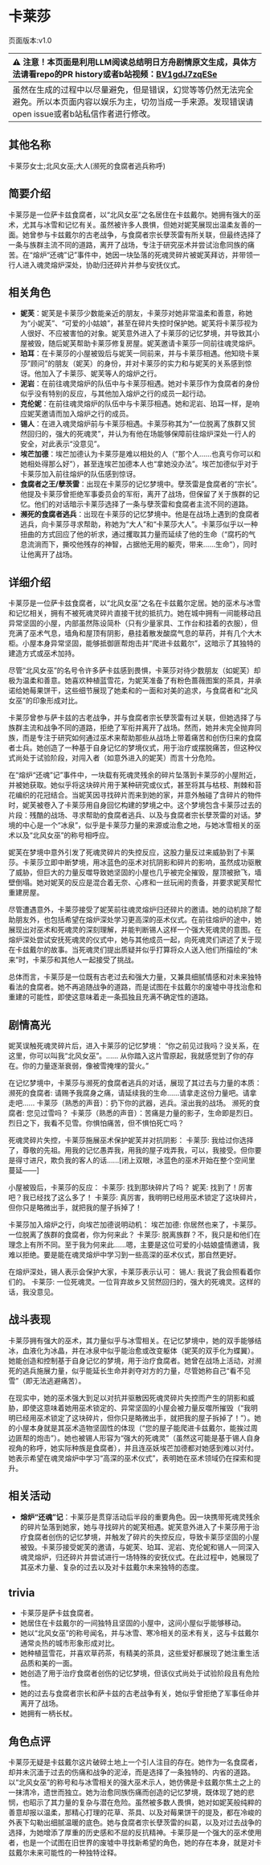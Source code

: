 # 卡莱莎
页面版本:v1.0
 

| :warning: 注意！本页面是利用LLM阅读总结明日方舟剧情原文生成，具体方法请看repo的PR history或者b站视频：[BV1gdJ7zqESe](https://www.bilibili.com/video/BV1gdJ7zqESe/)         |
|:----------------------------|
| 虽然在生成的过程中以尽量避免，但是错误，幻觉等等仍然无法完全避免。所以本页面内容以娱乐为主，切勿当成一手来源。发现错误请open issue或者b站私信作者进行修改。|



## 其他名称
卡莱莎女士;北风女巫;大人(濒死的食腐者逃兵称呼)
## 简要介绍
卡莱莎是一位萨卡兹食腐者，以“北风女巫”之名居住在卡兹戴尔。她拥有强大的巫术，尤其与冰雪和记忆有关。虽然被许多人畏惧，但她对妮芙展现出温柔友善的一面。她曾参与卡兹戴尔的古老战争，与食腐者宗长孽茨雷有所关联，但最终选择了一条与族群主流不同的道路，离开了战场，专注于研究巫术并尝试治愈同族的痛苦。在“熔炉“还魂”记”事件中，她因一块坠落的死魂灵碎片被妮芙拜访，并带领一行人进入魂灵熔炉深处，协助归还碎片并参与安抚仪式。
## 相关角色
-   **妮芙**：妮芙是卡莱莎少数能亲近的朋友，卡莱莎对她非常温柔和善意，称她为“小妮芙”、“可爱的小姑娘”，甚至在碎片失控时保护她。妮芙将卡莱莎视为人很好、不应被害怕的对象。妮芙意外进入了卡莱莎的记忆梦境，并导致其小屋被毁，随后妮芙帮助卡莱莎修复房屋。妮芙邀请卡莱莎一同前往魂灵熔炉。
-   **珀耳**：在卡莱莎的小屋被毁后与妮芙一同前来，并与卡莱莎相遇。他知晓卡莱莎“顾问”的朋友（妮芙）的身份，并对卡莱莎的实力和与妮芙的关系感到惊讶。他加入了卡莱莎、妮芙等人的熔炉之行。
-   **泥岩**：在前往魂灵熔炉的队伍中与卡莱莎相遇。她对卡莱莎作为食腐者的身份似乎没有特别的反应，与其他加入熔炉之行的成员一起行动。
-   **克伦妮**：在前往魂灵熔炉的队伍中与卡莱莎相遇。她和泥岩、珀耳一样，是响应妮芙邀请而加入熔炉之行的成员。
-   **锡人**：在进入魂灵熔炉前与卡莱莎相遇。卡莱莎称其为“一位脱离了族群又贸然回归的，强大的死魂灵”，并认为有他在场能够保障前往熔炉深处一行人的安全，对此表示“没意见”。
-   **埃芒加德**：埃芒加德认为卡莱莎是难以相处的人（“那个人......也真亏你可以和她相处得那么好”），甚至连埃芒加德本人也“拿她没办法”。埃芒加德似乎对于卡莱莎加入前往熔炉的队伍感到惊讶。
-   **食腐者之王/孽茨雷**：出现在卡莱莎的记忆梦境中。孽茨雷是食腐者的“宗长”。他提及卡莱莎曾拒绝军事委员会的军衔，离开了战场，但保留了关于族群的记忆。他们的对话暗示卡莱莎选择了一条与孽茨雷和食腐者主流不同的道路。
-   **濒死的食腐者逃兵**：出现在卡莱莎的记忆梦境中。他是在战场上遇到的食腐者逃兵，向卡莱莎寻求帮助，称她为“大人”和“卡莱莎大人”。卡莱莎似乎以一种扭曲的方式回应了他的祈求，通过攫取其力量而延续了他的生命（“腐朽的气息流淌而下，撕咬他残存的神智，占据他无用的躯壳，带来......生命”），同时让他离开了战场。
## 详细介绍
卡莱莎是一位萨卡兹食腐者，以“北风女巫”之名在卡兹戴尔定居。她的巫术与冰雪和记忆相关，拥有不被死魂灵碎片直接干扰的抵抗力。她在城中拥有一间能移动且异常坚固的小屋，内部虽然陈设简朴（只有少量家具、工作台和挂着的衣服），但充满了巫术气息，墙角和屋顶有阴影，悬挂着散发酸腐气息的草药，并有几个大木柜。小屋本身异常坚固，能够抵御匪帮炮击并“爬进卡兹戴尔”，这暗示了其独特的建造方式或巫术加持。

尽管“北风女巫”的名号令许多萨卡兹感到畏惧，卡莱莎对待少数朋友（如妮芙）却极为温柔和善意。她喜欢种植蓝雪花，为妮芙准备了有粉色蔷薇图案的茶具，并承诺给她莓果饼干，这些细节展现了她柔和的一面和对美的追求，与食腐者和“北风女巫”的印象形成对比。

卡莱莎曾参与萨卡兹的古老战争，并与食腐者宗长孽茨雷有过关联，但她选择了与族群主流和战争不同的道路，拒绝了军衔并离开了战场。然而，她并未完全抛弃同族，而是专注于研究如何通过巫术来帮助那些从战场上带着痛苦和创伤归来的食腐者士兵。她创造了一种基于自身记忆的梦境仪式，用于治疗或摆脱痛苦，但这种仪式尚处于试验阶段，对闯入者（如意外进入的妮芙）而言十分危险。

在“熔炉“还魂”记”事件中，一块载有死魂灵残余的碎片坠落到卡莱莎的小屋附近，并被她获取。她似乎将这块碎片用于某种研究或仪式，甚至将其与枯枝、荆棘和苔花编织的花冠结合。当妮芙因寻找碎片而来到她的家，并意外触碰了含碎片的物件时，妮芙被卷入了卡莱莎用自身回忆构建的梦境之中。这个梦境包含卡莱莎过去的片段：残酷的战场、寻求帮助的食腐者逃兵、以及与食腐者宗长孽茨雷的对话。梦境的中心是一个“冰泉”，似乎是卡莱莎力量的来源或治愈之地，与她冰雪相关的巫术以及“北风女巫”的称号相呼应。

妮芙在梦境中意外引发了死魂灵碎片的失控反应，这股力量反过来威胁到了卡莱莎。卡莱莎立即中断梦境，用冰蓝色的巫术对抗阴影和碎片的影响，虽然成功驱散了威胁，但巨大的力量反噬导致她坚固的小屋也几乎被完全摧毁，屋顶被掀飞，墙壁倒塌。她对妮芙的反应是混合着无奈、心疼和一丝玩闹的责备，并要求妮芙帮忙重建房屋。

尽管遭遇意外，卡莱莎接受了妮芙前往魂灵熔炉归还碎片的邀请。她的动机除了帮助朋友外，也包括希望在熔炉深处学习更高深的巫术仪式。在前往熔炉的途中，她展现出对巫术和死魂灵的深刻理解，并能判断锡人这样一个强大死魂灵的意图。在熔炉深处尝试安抚死魂灵的仪式中，她与其他成员一起，向死魂灵们讲述了关于现在卡兹戴尔的故事。当死魂灵们提出质疑并似乎打算将众人送入他们所描绘的“未来”时，卡莱莎和其他人一起接受了挑战。

总体而言，卡莱莎是一位既有古老过去和强大力量，又兼具细腻情感和对未来独特看法的食腐者。她不再追随战争的道路，而是试图在卡兹戴尔的废墟中寻找治愈和重建的可能性，即使这意味着走一条孤独且充满不确定性的道路。
## 剧情高光
妮芙误触死魂灵碎片后，进入卡莱莎的记忆梦境：
“你之前见过我吗？没关系，在这里，你可以叫我“北风女巫”。...... 从你踏入这片雪原起，我就感觉到了你的存在。你的力量逐渐衰弱，像被雪掩埋的营火。”

在记忆梦境中，卡莱莎与濒死的食腐者逃兵的对话，展现了其过去与力量的本质：
濒死的食腐者: 请赐予我腐身之痛，请延续我的生命......请拿走这份力量吧。请拿走吧......
卡莱莎（熟悉的声音）：扔下你的武器，逃兵。滚出我的战场。
濒死的食腐者: 您见过雪吗？
卡莱莎（熟悉的声音）：苦痛是力量的影子，生命即是烈日。烈日之下，我看不见雪。你惧怕痛苦，但不惧怕死亡吗？

死魂灵碎片失控，卡莱莎施展巫术保护妮芙并对抗阴影：
卡莱莎: 我给过你选择了，尊敬的先祖。用我的记忆愚弄我，用我的屋子戏弄我，可以，我接受。但你要是得寸进尺，欺负我的客人的话......[闭上双眼，冰蓝色的巫术开始在整个空间里蔓延——]

小屋被毁后，卡莱莎的反应：
卡莱莎: 找到那块碎片了吗？
妮芙: 找到了！厉害吧？我已经找了这么多了！
卡莱莎: 真厉害，我明明已经用巫术锁定了这块碎片，但你只是略微出手，就把我的屋子拆掉了！

卡莱莎加入熔炉之行，向埃芒加德说明动机：
埃芒加德: 你居然也来了，卡莱莎。一位脱离了族群的食腐者，你为何来此？
卡莱莎: 脱离族群？不，我只是和他们在理念上有所不同。至于我为何来此......嗯，主要是这位可爱的小姑娘盛情邀请，我难以拒绝。要是能在魂灵熔炉中学习到一些高深的巫术仪式，那自然更好。

在熔炉深处，锡人表示会保护大家，卡莱莎表示认可：
锡人: 我说了我会照看着你们的。
卡莱莎: 一位死魂灵。一位背弃故乡又贸然回归的，强大的死魂灵。这样的话，我没意见。
## 战斗表现
卡莱莎拥有强大的巫术，其力量似乎与冰雪相关。在记忆梦境中，她的双手能够结冰，血液化为冰晶，并在冰泉中似乎能治愈或改变躯体（妮芙的双手化为蝶翼）。她能创造和控制基于自身记忆的梦境，用于治疗食腐者。她曾在战场上活动，对濒死的逃兵施展力量，似乎能延长生命并剥夺对方的力量，尽管她称自己“看不见雪”（即无法逃避痛苦）。

在现实中，她的巫术强大到足以对抗并驱散因死魂灵碎片失控而产生的阴影和威胁，即使这意味着她用巫术锁定的、异常坚固的小屋会被力量反噬所摧毁（“我明明已经用巫术锁定了这块碎片，但你只是略微出手，就把我的屋子拆掉了！”）。她的小屋本身就是其巫术造物坚固性的体现（“您的屋子能爬进卡兹戴尔，能挨过周边匪帮的炮击”）。她也被锡人形容为“强大的死魂灵”（虽然这可能是基于锡人自身视角的称呼，她实际种族是食腐者），并且连巫妖埃芒加德都对她感到难以对付。她表示希望在魂灵熔炉中学习“高深的巫术仪式”，表明她在巫术领域仍在探索和提升。
## 相关活动
-   **熔炉“还魂”记**：卡莱莎是贯穿活动后半段的重要角色。因一块携带死魂灵残余的碎片坠落到她家，她与寻找碎片的妮芙相遇。妮芙意外进入了卡莱莎用于治疗食腐者创伤的记忆梦境，并触发了碎片的失控反应，导致卡莱莎坚固的小屋被毁。卡莱莎接受妮芙的邀请，与妮芙、珀耳、泥岩、克伦妮和锡人一同深入魂灵熔炉，归还碎片并尝试进行一场特殊的安抚仪式。在此过程中，她展现了其巫术力量、复杂的过去以及对卡兹戴尔未来独特的态度。
## trivia
*   卡莱莎是萨卡兹食腐者。
*   她居住在卡兹戴尔的一间独特且坚固的小屋中，这间小屋似乎能够移动。
*   她以“北风女巫”的称号闻名，并与冰雪、寒冷相关的巫术有关，这与卡兹戴尔通常炎热的城市形象形成对比。
*   她种植蓝雪花，并喜欢草药茶，有精美的茶具，这些爱好都展现了她注重生活品质和美的一面。
*   她创造了用于治疗食腐者创伤的记忆梦境，但该仪式尚处于试验阶段且有危险性。
*   她的过去与食腐者宗长和萨卡兹的古老战争有关，她似乎曾拒绝了军事任命并离开了战场。
*   她拥有一柄长杖。
## 角色点评
卡莱莎无疑是卡兹戴尔这片破碎土地上一个引人注目的存在。她作为一名食腐者，却并未沉湎于过去的伤痛和战争的泥淖，而是选择了一条独特的、内省的道路。以“北风女巫”的称号和与冰雪相关的强大巫术示人，她仿佛是卡兹戴尔焦土之上的一抹清冷，遗世而独立。她为治愈同族伤痛而创造的记忆梦境，既体现了她的悲悯，也昭示了其力量的复杂与潜在危险。虽然被多数人畏惧，她对如妮芙般纯粹的善意却报以温柔，那精心打理的花草、茶具、以及对莓果饼干的提及，都在冷峻的外表下勾勒出细腻温暖的底色。她与食腐者宗长孽茨雷的纠葛，以及对过去战争的选择，为她增添了厚重的历史感和不屈的反抗精神。卡莱莎是一个强大的巫术使用者，也是一个试图在旧世界的废墟中寻找新希望的角色，她的存在本身，就是对卡兹戴尔未来可能性的一种独特诠释。